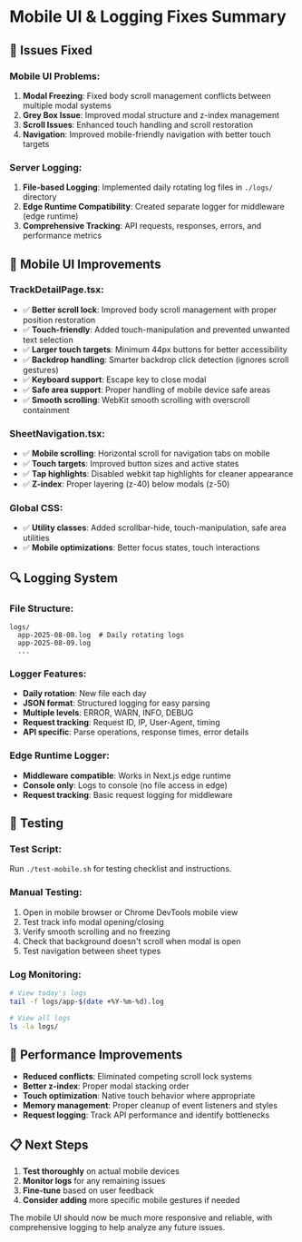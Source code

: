 # Mobile UI & Logging Fixes Summary

## 🔧 Issues Fixed

### Mobile UI Problems:
1. **Modal Freezing**: Fixed body scroll management conflicts between multiple modal systems
2. **Grey Box Issue**: Improved modal structure and z-index management
3. **Scroll Issues**: Enhanced touch handling and scroll restoration
4. **Navigation**: Improved mobile-friendly navigation with better touch targets

### Server Logging:
1. **File-based Logging**: Implemented daily rotating log files in `./logs/` directory
2. **Edge Runtime Compatibility**: Created separate logger for middleware (edge runtime)
3. **Comprehensive Tracking**: API requests, responses, errors, and performance metrics

## 📱 Mobile UI Improvements

### TrackDetailPage.tsx:
- ✅ **Better scroll lock**: Improved body scroll management with proper position restoration
- ✅ **Touch-friendly**: Added touch-manipulation and prevented unwanted text selection
- ✅ **Larger touch targets**: Minimum 44px buttons for better accessibility
- ✅ **Backdrop handling**: Smarter backdrop click detection (ignores scroll gestures)
- ✅ **Keyboard support**: Escape key to close modal
- ✅ **Safe area support**: Proper handling of mobile device safe areas
- ✅ **Smooth scrolling**: WebKit smooth scrolling with overscroll containment

### SheetNavigation.tsx:
- ✅ **Mobile scrolling**: Horizontal scroll for navigation tabs on mobile
- ✅ **Touch targets**: Improved button sizes and active states
- ✅ **Tap highlights**: Disabled webkit tap highlights for cleaner appearance
- ✅ **Z-index**: Proper layering (z-40) below modals (z-50)

### Global CSS:
- ✅ **Utility classes**: Added scrollbar-hide, touch-manipulation, safe area utilities
- ✅ **Mobile optimizations**: Better focus states, touch interactions

## 🔍 Logging System

### File Structure:
```
logs/
  app-2025-08-08.log  # Daily rotating logs
  app-2025-08-09.log
  ...
```

### Logger Features:
- **Daily rotation**: New file each day
- **JSON format**: Structured logging for easy parsing
- **Multiple levels**: ERROR, WARN, INFO, DEBUG
- **Request tracking**: Request ID, IP, User-Agent, timing
- **API specific**: Parse operations, response times, error details

### Edge Runtime Logger:
- **Middleware compatible**: Works in Next.js edge runtime
- **Console only**: Logs to console (no file access in edge)
- **Request tracking**: Basic request logging for middleware

## 🧪 Testing

### Test Script:
Run `./test-mobile.sh` for testing checklist and instructions.

### Manual Testing:
1. Open in mobile browser or Chrome DevTools mobile view
2. Test track info modal opening/closing
3. Verify smooth scrolling and no freezing
4. Check that background doesn't scroll when modal is open
5. Test navigation between sheet types

### Log Monitoring:
```bash
# View today's logs
tail -f logs/app-$(date +%Y-%m-%d).log

# View all logs
ls -la logs/
```

## 🚀 Performance Improvements

- **Reduced conflicts**: Eliminated competing scroll lock systems
- **Better z-index**: Proper modal stacking order
- **Touch optimization**: Native touch behavior where appropriate
- **Memory management**: Proper cleanup of event listeners and styles
- **Request logging**: Track API performance and identify bottlenecks

## 📋 Next Steps

1. **Test thoroughly** on actual mobile devices
2. **Monitor logs** for any remaining issues
3. **Fine-tune** based on user feedback
4. **Consider adding** more specific mobile gestures if needed

The mobile UI should now be much more responsive and reliable, with comprehensive logging to help analyze any future issues.
